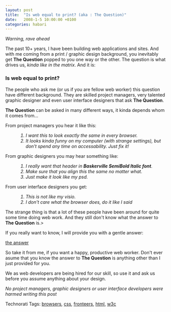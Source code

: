 ```yaml
---
layout: post
title:  "Is web equal to print? (aka : The Question)"
date:   2008-1-5 10:00:00 +0100
categories: habari
---
```

<p><em>Warning, rave ahead</em></p>
<p>The past 10+ years, I have been building web applications and sites. And with me coming from a print / graphic design background, you inevitably get <strong>The Question</strong> popped to you one way or the other. The question is what drives us, <em>kinda like in the matrix</em>. And it is:</p>
<h3>Is web equal to print?</h3>
<p>The people who ask me (or us if you are fellow web worker) this question have different background. They are skilled project managers, very talented graphic designer and even user interface designers that ask <strong>The Question</strong>.</p><p>
</p><p><strong>The Question</strong> can be asked in many different ways, it kinda depends whom it comes from...</p>
<dl>
	<dt>From project managers you hear it like this:</dt>
	<dd><em><ol>
		<li>I want this to look exactly the same in every browser.</li>
		<li>It looks kinda funny on my computer (with strange settings), but don't spend any time on accessability. Just fix it!</li>
	</ol></em></dd>
	<dt>From graphic designers you may hear something like:</dt>
	<dd><em><ol>
		<li>I really want that header in <strong>Baskerville SemiBold Italic font</strong>.</li>
		<li>Make sure that you align this the same no matter what.</li>
		<li>Just make it look like my psd.</li>
	</ol></em></dd>
	<dt>From user interface designers you get:</dt>
	<dd><em><ol>
		<li>This is not like my visio.</li>
		<li>I don't care what the browser does, do it like I said</li>
	</ol></em></dd>
</dl>
<p>The strange thing is that a lot of these people have been around for quite some time doing web work. And they still don't know what the answer to <strong>The Question</strong> is.></p>
<p>If you really want to know, I will provide you with a gentle answer:</p>
<p><a href="http://iswebequaltoprint.com/">the answer</a></p>
<p>So take it from me, if you want a happy, productive web worker. Don't ever asume that you know the answer to <strong>The Question</strong> is anything other than I just provided for you.</p><p>We as web developers are being hired for our skill, so use it and ask us before you assume anything about your design.</p>
<p><em>No project managers, graphic designers or user interface developers were harmed writing this post</em></p>
<!-- Technorati Tags Start -->

<p>Technorati Tags:
<a href="http://technorati.com/tag/browsers" rel="tag">browsers</a>, <a href="http://technorati.com/tag/css" rel="tag">css</a>, <a href="http://technorati.com/tag/fronteers" rel="tag">fronteers</a>, <a href="http://technorati.com/tag/html" rel="tag">html</a>, <a href="http://technorati.com/tag/w3c" rel="tag">w3c</a>
</p>
<!-- Technorati Tags End -->